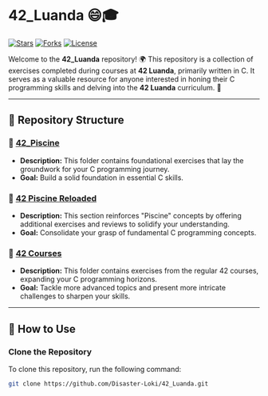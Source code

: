 # 42_Luanda 😄🎓

[![Stars](https://img.shields.io/github/stars/Disaster-Loki/42_Luanda?color=yellow)](https://github.com/Disaster-Loki/42_Luanda/stargazers)
[![Forks](https://img.shields.io/github/forks/Disaster-Loki/42_Luanda?color=blue)](https://github.com/Disaster-Loki/42_Luanda/network/members)
[![License](https://img.shields.io/github/license/Disaster-Loki/42_Luanda)](https://github.com/Disaster-Loki/42_Luanda/blob/main/LICENSE)

Welcome to the **42_Luanda** repository! 🌍 This repository is a collection of exercises completed during courses at **42 Luanda**, primarily written in C. It serves as a valuable resource for anyone interested in honing their C programming skills and delving into the **42 Luanda** curriculum. 🚀

---

## 📂 Repository Structure

### 📁 [42_Piscine](https://github.com/Disaster-Loki/42_Piscine)
- **Description:** This folder contains foundational exercises that lay the groundwork for your C programming journey.
- **Goal:** Build a solid foundation in essential C skills.

### 📁 [42 Piscine Reloaded](https://github.com/Disaster-Loki/42_Piscine_Reloaded)
- **Description:** This section reinforces "Piscine" concepts by offering additional exercises and reviews to solidify your understanding.
- **Goal:** Consolidate your grasp of fundamental C programming concepts.

### 📁 [42 Courses](https://https://github.com/Disaster-Loki/42_Cursus)
- **Description:** This folder contains exercises from the regular 42 courses, expanding your C programming horizons.
- **Goal:** Tackle more advanced topics and present more intricate challenges to sharpen your skills.

---

## 🌟 How to Use

### Clone the Repository

To clone this repository, run the following command:

```bash
git clone https://github.com/Disaster-Loki/42_Luanda.git
